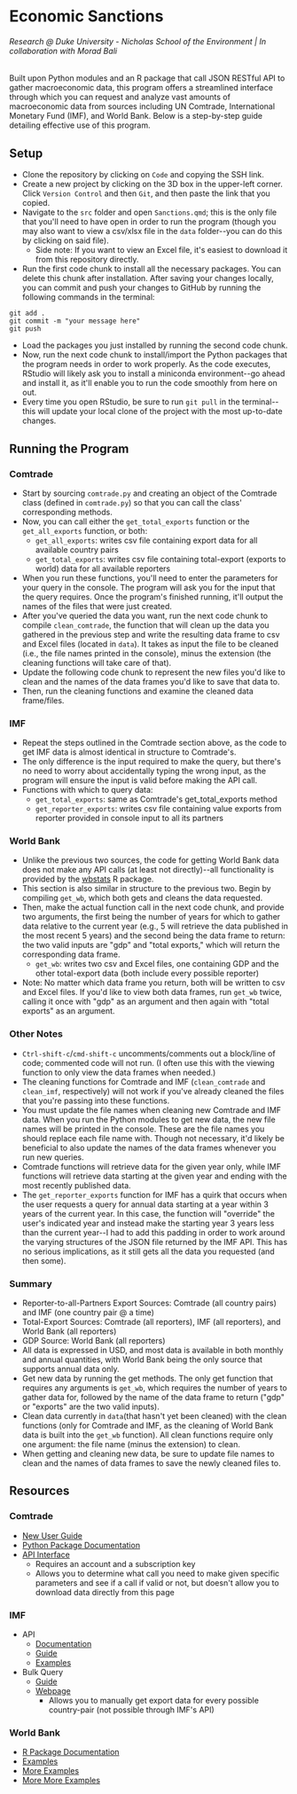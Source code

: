 # Economic Sanctions
###### Research @ Duke University - Nicholas School of the Environment | In collaboration with Morad Bali
Built upon Python modules and an R package that call JSON RESTful API to gather macroeconomic data, this program offers a streamlined interface through which you can request and analyze vast amounts of macroeconomic data from sources including UN Comtrade, International Monetary Fund (IMF), and World Bank. Below is a step-by-step guide detailing effective use of this program.
## Setup
* Clone the repository by clicking on ```Code``` and copying the SSH link.
* Create a new project by clicking on the 3D box in the upper-left corner. Click ```Version Control``` and then ```Git```, and then paste the link that you copied.
* Navigate to the ```src``` folder and open ```Sanctions.qmd```; this is the only file that you'll need to have open in order to run the program (though you may also want to view a csv/xlsx file in the ```data``` folder--you can do this by clicking on said file).
  * Side note: If you want to view an Excel file, it's easiest to download it from this repository directly.
* Run the first code chunk to install all the necessary packages. You can delete this chunk after installation. After saving your changes locally, you can commit and push your changes to GitHub by running the following commands in the terminal:
```
git add .
git commit -m "your message here"
git push
```
* Load the packages you just installed by running the second code chunk.
* Now, run the next code chunk to install/import the Python packages that the program needs in order to work properly. As the code executes, RStudio will likely ask you to install a miniconda environment--go ahead and install it, as it'll enable you to run the code smoothly from here on out. 
* Every time you open RStudio, be sure to run ```git pull``` in the terminal--this will update your local clone of the project with the most up-to-date changes.
## Running the Program
### Comtrade
* Start by sourcing ```comtrade.py``` and creating an object of the Comtrade class (defined in ```comtrade.py```) so that you can call the class' corresponding methods.
* Now, you can call either the ```get_total_exports``` function or the ```get_all_exports``` function, or both:
  * ```get_all_exports```: writes csv file containing export data for all available country pairs
  * ```get_total_exports```: writes csv file containing total-export (exports to world) data for all available reporters
* When you run these functions, you'll need to enter the parameters for your query in the console. The program will ask you for the input that the query requires. Once the program's finished running, it'll output the names of the files that were just created.
* After you've queried the data you want, run the next code chunk to compile ```clean_comtrade```, the function that will clean up the data you gathered in the previous step and write the resulting data frame to csv and Excel files (located in ```data```). It takes as input the file to be cleaned (i.e., the file names printed in the console), minus the extension (the cleaning functions will take care of that).
* Update the following code chunk to represent the new files you'd like to clean and the names of the data frames you'd like to save that data to.
* Then, run the cleaning functions and examine the cleaned data frame/files.
### IMF
* Repeat the steps outlined in the Comtrade section above, as the code to get IMF data is almost identical in structure to Comtrade's. 
* The only difference is the input required to make the query, but there's no need to worry about accidentally typing the wrong input, as the program will ensure the input is valid before making the API call.
* Functions with which to query data:
  * ```get_total_exports```: same as Comtrade's get_total_exports method
  * ```get_reporter_exports```: writes csv file containing value exports from reporter provided in console input to all its partners 
### World Bank
* Unlike the previous two sources, the code for getting World Bank data does not make any API calls (at least not directly)--all functionality is provided by the [wbstats](https://github.com/gshs-ornl/wbstats) R package.
* This section is also similar in structure to the previous two. Begin by compiling ```get_wb```, which both gets and cleans the data requested.
* Then, make the actual function call in the next code chunk, and provide two arguments, the first being the number of years for which to gather data relative to the current year (e.g., 5 will retrieve the data published in the most recent 5 years) and the second being the data frame to return: the two valid inputs are "gdp" and "total exports," which will return the corresponding data frame. 
  * ```get_wb```: writes two csv and Excel files, one containing GDP and the other total-export data (both include every possible reporter)
* Note: No matter which data frame you return, both will be written to csv and Excel files. If you'd like to view both data frames, run ```get_wb``` twice, calling it once with "gdp" as an argument and then again with "total exports" as an argument.
### Other Notes
* ```Ctrl-shift-c```/```cmd-shift-c``` uncomments/comments out a block/line of code; commented code will not run. (I often use this with the viewing function to only view the data frames when needed.)
* The cleaning functions for Comtrade and IMF (```clean_comtrade``` and ```clean_imf```, respectively) will not work if you've already cleaned the files that you're passing into these functions.
* You must update the file names when cleaning new Comtrade and IMF data. When you run the Python modules to get new data, the new file names will be printed in the console. These are the file names you should replace each file name with. Though not necessary, it'd likely be beneficial to also update the names of the data frames whenever you run new queries.
* Comtrade functions will retrieve data for the given year only, while IMF functions will retrieve data starting at the given year and ending with the most recently published data.
* The ```get_reporter_exports``` function for IMF has a quirk that occurs when the user requests a query for annual data starting at a year within 3 years of the current year. In this case, the function will "override" the user's indicated year and instead make the starting year 3 years less than the current year--I had to add this padding in order to work around the varying structures of the JSON file returned by the IMF API. This has no serious implications, as it still gets all the data you requested (and then some).
### Summary
* Reporter-to-all-Partners Export Sources: Comtrade (all country pairs) and IMF (one country pair @ a time)
* Total-Export Sources: Comtrade (all reporters), IMF (all reporters), and World Bank (all reporters)
* GDP Source: World Bank (all reporters)
* All data is expressed in USD, and most data is available in both monthly and annual quantities, with World Bank being the only source that supports annual data only.
* Get new data by running the get methods. The only get function that requires any arguments is ```get_wb```, which requires the number of years to gather data for, followed by the name of the data frame to return ("gdp" or "exports" are the two valid inputs).
* Clean data currently in ```data```(that hasn't yet been cleaned) with the clean functions (only for Comtrade and IMF, as the cleaning of World Bank data is built into the ```get_wb``` function). All clean functions require only one argument: the file name (minus the extension) to clean.
* When getting and cleaning new data, be sure to update file names to clean and the names of data frames to save the newly cleaned files to.
## Resources
### Comtrade
* [New User Guide](https://unstats.un.org/wiki/display/comtrade/New+Comtrade+User+Guide#NewComtradeUserGuide-Tariffline)
* [Python Package Documentation](https://pypi.org/project/comtradeapicall/)
* [API Interface](https://comtradedeveloper.un.org/signin?returnUrl=%2Fapi-details#api=comtrade-v1&operation=get-get)
  * Requires an account and a subscription key
  * Allows you to determine what call you need to make given specific parameters and see if a call if valid or not, but doesn't allow you to download data directly from this page
### IMF
* API
  * [Documentation](https://datahelp.imf.org/knowledgebase/articles/667681-json-restful-web-service)
  * [Guide](http://www.bd-econ.com/imfapi1.html)
  * [Examples](https://github.com/bdecon/econ_data/blob/master/APIs/IMF.ipynb)
* Bulk Query
  * [Guide](https://datahelp.imf.org/knowledgebase/articles/493639-export-data-how-to-bulk-download)
  * [Webpage](https://data.imf.org/?sk=388DFA60-1D26-4ADE-B505-A05A558D9A42&sId=1479329334655)
    * Allows you to manually get export data for every possible country-pair (not possible through IMF's API)
### World Bank
* [R Package Documentation](https://cran.r-project.org/web/packages/wbstats/wbstats.pdf)
* [Examples](https://rdrr.io/cran/wbstats/man/wb_data.html)
* [More Examples](https://cran.r-project.org/web/packages/wbstats/vignettes/wbstats.html#:~:text=The%20wbstats%20R%2Dpackage%20allows,with%20realtime%20access%20to%20the)
* [More More Examples](https://jesse.netlify.app/2018/01/08/getting-started-with-wbstats-a-world-bank-r-package/)
